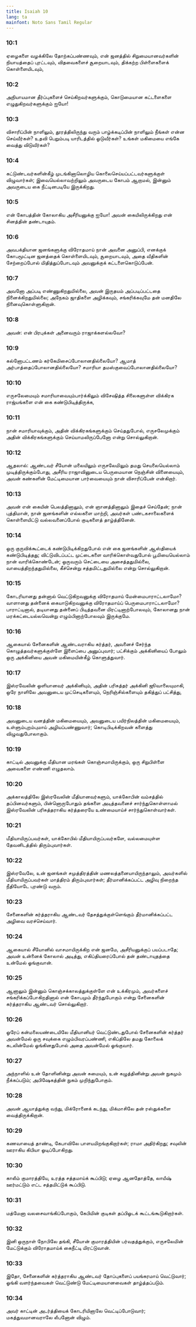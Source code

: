 ```yaml
---
title: Isaiah 10
lang: ta
mainfont: Noto Sans Tamil Regular
---
```


###  10:1

ஏழைகளை வழக்கிலே தோற்கப்பண்ணவும், என் ஜனத்தில் சிறுமையானவர்களின் நியாயத்தைப் புரட்டவும், விதவைகளைச் சூறையாடவும், திக்கற்ற பிள்ளைகளைக் கொள்ளையிடவும்,

###  10:2

அநியாயமான தீர்ப்புகளைச் செய்கிறவர்களுக்கும், கொடுமையான கட்டளைகளை எழுதுகிறவர்களுக்கும் ஐயோ!

###  10:3

விசாரிப்பின் நாளிலும், தூரத்திலிருந்து வரும் பாழ்க்கடிப்பின் நாளிலும் நீங்கள் என்ன செய்வீர்கள்? உதவி பெறும்படி யாரிடத்தில் ஓடுவீர்கள்? உங்கள் மகிமையை எங்கே வைத்து விடுவீர்கள்?

###  10:4

கட்டுண்டவர்களின்கீழ் முடங்கினாலொழிய கொலைசெய்யப்பட்டவர்களுக்குள் விழுவார்கள்; இவையெல்லாவற்றிலும் அவருடைய கோபம் ஆறாமல், இன்னும் அவருடைய கை நீட்டினபடியே இருக்கிறது.

###  10:5

என் கோபத்தின் கோலாகிய அசீரியனுக்கு ஐயோ! அவன் கையிலிருக்கிறது என் சினத்தின் தண்டாயுதம்.

###  10:6

அவபக்தியான ஜனங்களுக்கு விரோதமாய் நான் அவனை அனுப்பி, எனக்குக் கோபமூட்டின ஜனத்தைக் கொள்ளையிடவும், சூறையாடவும், அதை வீதிகளின் சேற்றைப்போல் மிதித்துப்போடவும் அவனுக்குக் கட்டளைகொடுப்பேன்.

###  10:7

அவனோ அப்படி எண்ணுகிறதுமில்லை, அவன் இருதயம் அப்படிப்பட்டதை நினைக்கிறதுமில்லை; அநேகம் ஜாதிகளை அழிக்கவும், சங்கரிக்கவுமே தன் மனதிலே நினைவுகொள்ளுகிறான்.

###  10:8

அவன்: என் பிரபுக்கள் அனைவரும் ராஜாக்களல்லவோ?

###  10:9

கல்னோபட்டணம் கர்கேமிசைப்போலானதில்லையோ? ஆமாத் அர்பாத்தைப்போலானதில்லையோ? சமாரியா தமஸ்குவைப்போலானதில்லையோ?

###  10:10

எருசலேமையும் சமாரியாவையும்பார்க்கிலும் விசேஷித்த சிலைகளுள்ள விக்கிரக ராஜ்யங்களை என் கை கண்டுபிடித்திருக்க,

###  10:11

நான் சமாரியாவுக்கும், அதின் விக்கிரகங்களுக்கும் செய்ததுபோல், எருசலேமுக்கும் அதின் விக்கிரகங்களுக்கும் செய்யாமலிருப்பேனோ என்று சொல்லுகிறான்.

###  10:12

ஆதலால்: ஆண்டவர் சீயோன் மலையிலும் எருசலேமிலும் தமது செயலையெல்லாம் முடித்திருக்கும்போது, அசீரிய ராஜாவினுடைய பெருமையான நெஞ்சின் வினையையும், அவன் கண்களின் மேட்டிமையான பார்வையையும் நான் விசாரிப்பேன் என்கிறார்.

###  10:13

அவன் என் கையின் பெலத்தினாலும், என் ஞானத்தினாலும் இதைச் செய்தேன்; நான் புத்திமான், நான் ஜனங்களின் எல்லகளை மாற்றி, அவர்கள் பண்டகசாலைகளைக் கொள்ளையிட்டு வல்லவனைப்போல் குடிகளைத் தாழ்த்தினேன்.

###  10:14

ஒரு குருவிக்கூட்டைக் கண்டுபிடிக்கிறதுபோல் என் கை ஜனங்களின் ஆஸ்தியைக் கண்டுபிடித்தது; விட்டுவிடப்பட்ட முட்டைகளை வாரிக்கொள்வதுபோல் பூமியையெல்லாம் நான் வாரிக்கொண்டேன்; ஒருவரும் செட்டையை அசைத்ததுமில்லை, வாயைத்திறந்ததுமில்லை, கீச்சென்று சத்தமிட்டதுமில்லை என்று சொல்லுகிறான்.

###  10:15

கோடரியானது தன்னால் வெட்டுகிறவனுக்கு விரோதமாய் மேன்மைபாராட்டலாமோ? வாளானது தன்னைக் கையாடுகிறவனுக்கு விரோதமாய்ப் பெருமைபாராட்டலாமோ? பாராட்டினால், தடியானது தன்னைப் பிடித்தவனை மிரட்டினாற்போலவும், கோலானது நான் மரக்கட்டையல்லவென்று எழும்பினாற்போலவும் இருக்குமே.

###  10:16

ஆகையால் சேனைகளின் ஆண்டவராகிய கர்த்தர், அவனைச் சேர்ந்த கொழுத்தவர்களுக்குள்ளே இளைப்பை அனுப்புவார்; பட்சிக்கும் அக்கினியைப் போலும் ஒரு அக்கினியை அவன் மகிமையின்கீழ் கொளுத்துவார்.

###  10:17

இஸ்ரவேலின் ஒளியானவர் அக்கினியும், அதின் பரிசுத்தர் அக்கினி ஜூவாலையுமாகி, ஒரே நாளிலே அவனுடைய முட்செடிகளையும், நெரிஞ்சில்களையும் தகித்துப் பட்சித்து,

###  10:18

அவனுடைய வனத்தின் மகிமையையும், அவனுடைய பயிர்நிலத்தின் மகிமையையும், உள்ளும்புறம்புமாய் அழியப்பண்ணுவார்; கொடிபிடிக்கிறவன் களைத்து விழுவதுபோலாகும்.

###  10:19

காட்டில் அவனுக்கு மீதியான மரங்கள் கொஞ்சமாயிருக்கும், ஒரு சிறுபிள்ளை அவைகளை எண்ணி எழுதலாம்.

###  10:20

அக்காலத்திலே இஸ்ரவேலின் மீதியானவர்களும், யாக்கோபின் வம்சத்தில் தப்பினவர்களும், பின்னொருபோதும் தங்களை அடித்தவனைச் சார்ந்துகொள்ளாமல் இஸ்ரவேலின் பரிசுத்தராகிய கர்த்தரையே உண்மையாய்ச் சார்ந்துகொள்வார்கள்.

###  10:21

மீதியாயிருப்பவர்கள், யாக்கோபில் மீதியாயிருப்பவர்களே, வல்லமையுள்ள தேவனிடத்தில் திரும்புவார்கள்.

###  10:22

இஸ்ரவேலே, உன் ஜனங்கள் சமுத்திரத்தின் மணலத்தனையாயிருந்தாலும், அவர்களில் மீதியாயிருப்பவர்கள் மாத்திரம் திரும்புவார்கள்; தீர்மானிக்கப்பட்ட அழிவு நிறைந்த நீதியோடே புரண்டு வரும்.

###  10:23

சேனைகளின் கர்த்தராகிய ஆண்டவர் தேசத்துக்குள்ளெங்கும் தீர்மானிக்கப்பட்ட அழிவை வரச்செய்வார்.

###  10:24

ஆகையால் சீயோனில் வாசமாயிருக்கிற என் ஜனமே, அசீரியனுக்குப் பயப்படாதே; அவன் உன்னைக் கோலால் அடித்து, எகிப்தியரைப்போல் தன் தண்டாயுதத்தை உன்மேல் ஓங்குவான்.

###  10:25

ஆனாலும் இன்னும் கொஞ்சக்காலத்துக்குள்ளே என் உக்கிரமும், அவர்களைச் சங்கரிக்கப்போகிறதினால் என் கோபமும் தீர்ந்துபோகும் என்று சேனைகளின் கர்த்தராகிய ஆண்டவர் சொல்லுகிறார்.

###  10:26

ஓரேப் கன்மலையண்டையிலே மீதியானியர் வெட்டுண்டதுபோல் சேனைகளின் கர்த்தர் அவன்மேல் ஒரு சவுக்கை எழும்பிவரப்பண்ணி, எகிப்திலே தமது கோலைக் கடலின்மேல் ஓங்கினதுபோல் அதை அவன்மேல் ஓங்குவார்.

###  10:27

அந்நாளில் உன் தோளினின்று அவன் சுமையும், உன் கழுத்தினின்று அவன் நுகமும் நீக்கப்படும்; அபிஷேகத்தின் நுகம் முறிந்துபோகும்.

###  10:28

அவன் ஆயாத்துக்கு வந்து, மிக்ரோனைக் கடந்து, மிக்மாசிலே தன் ரஸ்துக்களை வைத்திருக்கிறான்.

###  10:29

கணவாயைத் தாண்டி, கேபாவிலே பாளயமிறங்குகிறார்கள்; ராமா அதிர்கிறது; சவுலின் ஊராகிய கிபியா ஓடிப்போகிறது.

###  10:30

காலீம் குமாரத்தியே, உரத்த சத்தமாய்க் கூப்பிடு; ஏழை ஆனதோத்தே, லாயீஷ் ஊர்மட்டும் எட்ட சத்தமிட்டுக் கூப்பிடு.

###  10:31

மத்மேனா வலசைவாங்கிப்போகும், கேபிமின் குடிகள் தப்பிஓடக் கூட்டங்கூடுகிறார்கள்.

###  10:32

இனி ஒருநாள் நோபிலே தங்கி, சீயோன் குமாரத்தியின் பர்வதத்துக்கும், எருசலேமின் மேட்டுக்கும் விரோதமாய்க் கைநீட்டி மிரட்டுவான்.

###  10:33

இதோ, சேனைகளின் கர்த்தராகிய ஆண்டவர் தோப்புகளைப் பயங்கரமாய் வெட்டுவார்; ஓங்கி வளர்ந்தவைகள் வெட்டுண்டு மேட்டிமையானவைகள் தாழ்த்தப்படும்.

###  10:34

அவர் காட்டின் அடர்த்தியைக் கோடரியினாலே வெட்டிப்போடுவார்; மகத்துவமானவராலே லீபனோன் விழும்.

